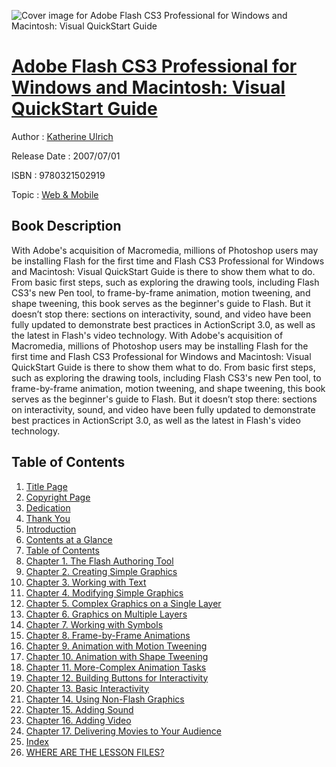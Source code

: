 ![Cover image for Adobe Flash CS3 Professional for Windows and Macintosh: Visual QuickStart Guide](https://imgdetail.ebookreading.net/cover/cover/web_mobile/EB9780321502919.jpg)

[Adobe Flash CS3 Professional for Windows and Macintosh: Visual QuickStart Guide](https://ebookreading.net/view/book/Adobe+Flash+CS3+Professional+for+Windows+and+Macintosh%3A+Visual+QuickStart+Guide-EB9780321502919_1.html "Adobe Flash CS3 Professional for Windows and Macintosh: Visual QuickStart Guide")
====================================================================================================================

Author : [Katherine Ulrich](https://ebookreading.net/search/author/Katherine+Ulrich)

Release Date : 2007/07/01

ISBN : 9780321502919

Topic : [Web & Mobile](https://ebookreading.net/search/category/web-mobile)

Book Description
-----------------

With Adobe's acquisition of Macromedia, millions of Photoshop users may be installing Flash for the first time and Flash CS3 Professional for Windows and Macintosh: Visual QuickStart Guide is there to show them what to do. From basic first steps, such as exploring the drawing tools, including Flash CS3's new Pen tool, to frame-by-frame animation, motion tweening, and shape tweening, this book serves as the beginner's guide to Flash. But it doesn’t stop there: sections on interactivity, sound, and video have been fully updated to demonstrate best practices in ActionScript 3.0, as well as the latest in Flash's video technology. 
              With Adobe's acquisition of Macromedia, millions of Photoshop users may be installing Flash for the first time and Flash CS3 Professional for Windows and Macintosh: Visual QuickStart Guide is there to show them what to do. From basic first steps, such as exploring the drawing tools, including Flash CS3's new Pen tool, to frame-by-frame animation, motion tweening, and shape tweening, this book serves as the beginner's guide to Flash. But it doesn’t stop there: sections on interactivity, sound, and video have been fully updated to demonstrate best practices in ActionScript 3.0, as well as the latest in Flash's video technology. 
              
Table of Contents
-----------------

1. [Title Page](https://ebookreading.net/view/book/Adobe+Flash+CS3+Professional+for+Windows+and+Macintosh%3A+Visual+QuickStart+Guide-EB9780321502919_2.html)
1. [Copyright Page](https://ebookreading.net/view/book/Adobe+Flash+CS3+Professional+for+Windows+and+Macintosh%3A+Visual+QuickStart+Guide-EB9780321502919_4.html)
1. [Dedication](https://ebookreading.net/view/book/Adobe+Flash+CS3+Professional+for+Windows+and+Macintosh%3A+Visual+QuickStart+Guide-EB9780321502919_0.html)
1. [Thank You](https://ebookreading.net/view/book/Adobe+Flash+CS3+Professional+for+Windows+and+Macintosh%3A+Visual+QuickStart+Guide-EB9780321502919_5.html)
1. [Introduction](https://ebookreading.net/view/book/Adobe+Flash+CS3+Professional+for+Windows+and+Macintosh%3A+Visual+QuickStart+Guide-EB9780321502919_8.html)
1. [Contents at a Glance](https://ebookreading.net/view/book/Adobe+Flash+CS3+Professional+for+Windows+and+Macintosh%3A+Visual+QuickStart+Guide-EB9780321502919_6.html)
1. [Table of Contents](https://ebookreading.net/view/book/Adobe+Flash+CS3+Professional+for+Windows+and+Macintosh%3A+Visual+QuickStart+Guide-EB9780321502919_7.html)
1. [Chapter 1. The Flash Authoring Tool](https://ebookreading.net/view/book/Adobe+Flash+CS3+Professional+for+Windows+and+Macintosh%3A+Visual+QuickStart+Guide-EB9780321502919_9.html)
1. [Chapter 2. Creating Simple Graphics](https://ebookreading.net/view/book/Adobe+Flash+CS3+Professional+for+Windows+and+Macintosh%3A+Visual+QuickStart+Guide-EB9780321502919_10.html)
1. [Chapter 3. Working with Text](https://ebookreading.net/view/book/Adobe+Flash+CS3+Professional+for+Windows+and+Macintosh%3A+Visual+QuickStart+Guide-EB9780321502919_11.html)
1. [Chapter 4. Modifying Simple Graphics](https://ebookreading.net/view/book/Adobe+Flash+CS3+Professional+for+Windows+and+Macintosh%3A+Visual+QuickStart+Guide-EB9780321502919_12.html)
1. [Chapter 5. Complex Graphics on a Single Layer](https://ebookreading.net/view/book/Adobe+Flash+CS3+Professional+for+Windows+and+Macintosh%3A+Visual+QuickStart+Guide-EB9780321502919_13.html)
1. [Chapter 6. Graphics on Multiple Layers](https://ebookreading.net/view/book/Adobe+Flash+CS3+Professional+for+Windows+and+Macintosh%3A+Visual+QuickStart+Guide-EB9780321502919_15.html)
1. [Chapter 7. Working with Symbols](https://ebookreading.net/view/book/Adobe+Flash+CS3+Professional+for+Windows+and+Macintosh%3A+Visual+QuickStart+Guide-EB9780321502919_0.html)
1. [Chapter 8. Frame-by-Frame Animations](https://ebookreading.net/view/book/Adobe+Flash+CS3+Professional+for+Windows+and+Macintosh%3A+Visual+QuickStart+Guide-EB9780321502919_16.html)
1. [Chapter 9. Animation with Motion Tweening](https://ebookreading.net/view/book/Adobe+Flash+CS3+Professional+for+Windows+and+Macintosh%3A+Visual+QuickStart+Guide-EB9780321502919_17.html)
1. [Chapter 10. Animation with Shape Tweening](https://ebookreading.net/view/book/Adobe+Flash+CS3+Professional+for+Windows+and+Macintosh%3A+Visual+QuickStart+Guide-EB9780321502919_18.html)
1. [Chapter 11. More-Complex Animation Tasks](https://ebookreading.net/view/book/Adobe+Flash+CS3+Professional+for+Windows+and+Macintosh%3A+Visual+QuickStart+Guide-EB9780321502919_19.html)
1. [Chapter 12. Building Buttons for Interactivity](https://ebookreading.net/view/book/Adobe+Flash+CS3+Professional+for+Windows+and+Macintosh%3A+Visual+QuickStart+Guide-EB9780321502919_21.html)
1. [Chapter 13. Basic Interactivity](https://ebookreading.net/view/book/Adobe+Flash+CS3+Professional+for+Windows+and+Macintosh%3A+Visual+QuickStart+Guide-EB9780321502919_22.html)
1. [Chapter 14. Using Non-Flash Graphics](https://ebookreading.net/view/book/Adobe+Flash+CS3+Professional+for+Windows+and+Macintosh%3A+Visual+QuickStart+Guide-EB9780321502919_23.html)
1. [Chapter 15. Adding Sound](https://ebookreading.net/view/book/Adobe+Flash+CS3+Professional+for+Windows+and+Macintosh%3A+Visual+QuickStart+Guide-EB9780321502919_24.html)
1. [Chapter 16. Adding Video](https://ebookreading.net/view/book/Adobe+Flash+CS3+Professional+for+Windows+and+Macintosh%3A+Visual+QuickStart+Guide-EB9780321502919_25.html)
1. [Chapter 17. Delivering Movies to Your Audience](https://ebookreading.net/view/book/Adobe+Flash+CS3+Professional+for+Windows+and+Macintosh%3A+Visual+QuickStart+Guide-EB9780321502919_26.html)
1. [Index](https://ebookreading.net/view/book/Adobe+Flash+CS3+Professional+for+Windows+and+Macintosh%3A+Visual+QuickStart+Guide-EB9780321502919_0.html)
1. [WHERE ARE THE LESSON FILES?](https://ebookreading.net/view/book/Adobe+Flash+CS3+Professional+for+Windows+and+Macintosh%3A+Visual+QuickStart+Guide-EB9780321502919_27.html)

